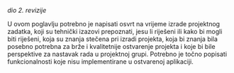 _dio 2. revizije_

U ovom poglavlju potrebno je napisati osvrt na vrijeme izrade projektnog zadatka,
koji su tehnički izazovi prepoznati, jesu li riješeni ili kako bi mogli biti riješeni, koja
su znanja stečena pri izradi projekta, koja bi znanja bila posebno potrebna za brže i
kvalitetnije ostvarenje projekta i koje bi bile perspektive za nastavak rada u projektnoj
grupi.
Potrebno je točno popisati funkcionalnosti koje nisu implementirane u ostvarenoj
aplikaciji.